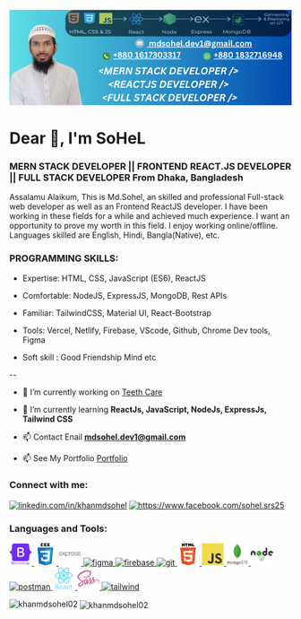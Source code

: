 
![I am Github readme Generator's creator](https://github.com/khanmdsohel02/khanmdsohel02/blob/main/Github%20Benar.png)
<h1 align="left">Dear 👋, I'm SoHeL</h1>
<h3 align="left">MERN STACK DEVELOPER || FRONTEND REACT.JS DEVELOPER || FULL STACK DEVELOPER From Dhaka, Bangladesh</h3>

Assalamu Alaikum,
This is Md.Sohel, an skilled and professional Full-stack web developer as well as an Frontend ReactJS developer. I have been working in these fields for a while and achieved much experience. I want an opportunity to prove my worth in this field. I enjoy working online/offline. Languages skilled are English, Hindi, Bangla(Native), etc.


<h3 align="left">PROGRAMMING SKILLS:</h3>

- Expertise: HTML, CSS, JavaScript (ES6), ReactJS

- Comfortable: NodeJS, ExpressJS, MongoDB, Rest APIs

- Familiar: TailwindCSS, Material UI, React-Bootstrap

- Tools: Vercel, Netlify, Firebase, VScode, Github, Chrome Dev tools, Figma

- Soft skill : Good Friendship Mind etc


--
  

- 🔭 I’m currently working on [Teeth Care](https://teeth-care-client.vercel.app/)

- 🌱 I’m currently learning **ReactJs, JavaScript, NodeJs, ExpressJs, Tailwind CSS**

- 📫 Contact Enail  **mdsohel.dev1@gmail.com**
- 📫 See My Portfolio [Portfolio](https://sohel-dev-portfolio.vercel.app/)

<h3 align="left">Connect with me:</h3>
<p align="left">
<a href="https://linkedin.com/in/linkedin.com/in/khanmdsohel" target="blank"><img align="center" src="https://raw.githubusercontent.com/rahuldkjain/github-profile-readme-generator/master/src/images/icons/Social/linked-in-alt.svg" alt="linkedin.com/in/khanmdsohel" height="30" width="40" /></a>
<a href="https://fb.com/https://www.facebook.com/sohel.srs25" target="blank"><img align="center" src="https://raw.githubusercontent.com/rahuldkjain/github-profile-readme-generator/master/src/images/icons/Social/facebook.svg" alt="https://www.facebook.com/sohel.srs25" height="30" width="40" /></a>
</p>

<h3 align="left">Languages and Tools:</h3>
<p align="left"> <a href="https://getbootstrap.com" target="_blank" rel="noreferrer"> <img src="https://raw.githubusercontent.com/devicons/devicon/master/icons/bootstrap/bootstrap-plain-wordmark.svg" alt="bootstrap" width="40" height="40"/> </a> <a href="https://www.w3schools.com/css/" target="_blank" rel="noreferrer"> <img src="https://raw.githubusercontent.com/devicons/devicon/master/icons/css3/css3-original-wordmark.svg" alt="css3" width="40" height="40"/> </a> <a href="https://expressjs.com" target="_blank" rel="noreferrer"> <img src="https://raw.githubusercontent.com/devicons/devicon/master/icons/express/express-original-wordmark.svg" alt="express" width="40" height="40"/> </a> <a href="https://www.figma.com/" target="_blank" rel="noreferrer"> <img src="https://www.vectorlogo.zone/logos/figma/figma-icon.svg" alt="figma" width="40" height="40"/> </a> <a href="https://firebase.google.com/" target="_blank" rel="noreferrer"> <img src="https://www.vectorlogo.zone/logos/firebase/firebase-icon.svg" alt="firebase" width="40" height="40"/> </a> <a href="https://git-scm.com/" target="_blank" rel="noreferrer"> <img src="https://www.vectorlogo.zone/logos/git-scm/git-scm-icon.svg" alt="git" width="40" height="40"/> </a> <a href="https://www.w3.org/html/" target="_blank" rel="noreferrer"> <img src="https://raw.githubusercontent.com/devicons/devicon/master/icons/html5/html5-original-wordmark.svg" alt="html5" width="40" height="40"/> </a> <a href="https://developer.mozilla.org/en-US/docs/Web/JavaScript" target="_blank" rel="noreferrer"> <img src="https://raw.githubusercontent.com/devicons/devicon/master/icons/javascript/javascript-original.svg" alt="javascript" width="40" height="40"/> </a> <a href="https://www.mongodb.com/" target="_blank" rel="noreferrer"> <img src="https://raw.githubusercontent.com/devicons/devicon/master/icons/mongodb/mongodb-original-wordmark.svg" alt="mongodb" width="40" height="40"/> </a> <a href="https://nodejs.org" target="_blank" rel="noreferrer"> <img src="https://raw.githubusercontent.com/devicons/devicon/master/icons/nodejs/nodejs-original-wordmark.svg" alt="nodejs" width="40" height="40"/> </a> <a href="https://postman.com" target="_blank" rel="noreferrer"> <img src="https://www.vectorlogo.zone/logos/getpostman/getpostman-icon.svg" alt="postman" width="40" height="40"/> </a> <a href="https://reactjs.org/" target="_blank" rel="noreferrer"> <img src="https://raw.githubusercontent.com/devicons/devicon/master/icons/react/react-original-wordmark.svg" alt="react" width="40" height="40"/> </a> <a href="https://sass-lang.com" target="_blank" rel="noreferrer"> <img src="https://raw.githubusercontent.com/devicons/devicon/master/icons/sass/sass-original.svg" alt="sass" width="40" height="40"/> </a> <a href="https://tailwindcss.com/" target="_blank" rel="noreferrer"> <img src="https://www.vectorlogo.zone/logos/tailwindcss/tailwindcss-icon.svg" alt="tailwind" width="40" height="40"/> </a> </p>

<p><img align="left" src="https://github-readme-stats.vercel.app/api/top-langs?username=khanmdsohel02&show_icons=true&locale=en&layout=compact" alt="khanmdsohel02" /></p>

<p>&nbsp;<img align="center" src="https://github-readme-stats.vercel.app/api?username=khanmdsohel02&show_icons=true&locale=en" alt="khanmdsohel02" /></p>
